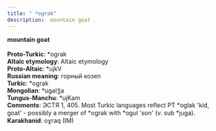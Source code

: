 ```yaml
---
title: " *ograk"
description:  mountain goat
---
```

<p data-pagefind-weight="0.5">
<strong> mountain goat</strong><br><br>
<strong>Proto-Turkic</strong>:  *ograk<br>
<strong>Altaic etymology</strong>:  Altaic etymology<br>
<strong> Proto-Altaic</strong>:  *ujkV<br>
<strong>Russian meaning</strong>:  горный козел<br>
<strong>Turkic</strong>:  *ograk<br>
<strong>Mongolian</strong>:  *ugalǯa<br>
<strong>Tungus-Manchu</strong>:  *ujKam<br>
<strong>Comments</strong>:  ЭСТЯ 1, 405. Most Turkic languages reflect PT *oglak 'kid, goat' - possibly a merger of *ograk with *ogul 'son' (v. sub *i̯uga).<br>
<strong>Karakhanid</strong>:  oɣraq (IM)<br>

</p>
